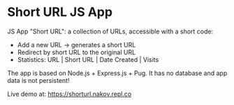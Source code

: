 # Short URL JS App

JS App "Short URL": a collection of URLs, accessible with a short code:
 - Add a new URL -> generates a short URL
 - Redirect by short URL to the original URL
 - Statistics: URL | Short URL | Date Created | Visits

The app is based on Node.js + Express.js + Pug. It has no database and app data is not persistent!

Live demo at: https://shorturl.nakov.repl.co
